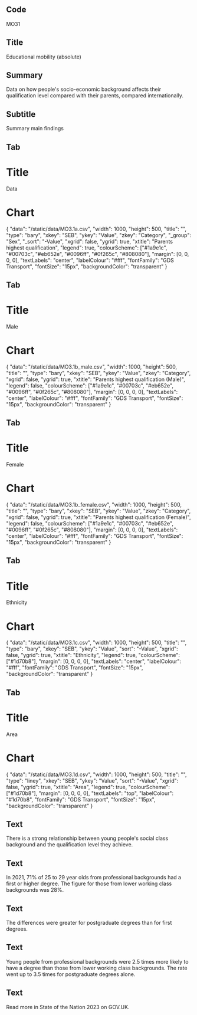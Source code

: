 ## Code
MO31

## Title
Educational mobility (absolute)

## Summary
Data on how people's socio-economic background affects their qualification level compared with their parents, compared internationally.

## Subtitle
Summary main findings

## Tab
# Title
Data

# Chart
{ "data": "/static/data/MO3.1a.csv", "width": 1000, "height": 500, "title": "", "type": "bary", "xkey": "SEB", "ykey": "Value", "zkey": "Category", "_group": "Sex", "_sort": "-Value", "xgrid": false, "ygrid": true, "xtitle": "Parents highest qualification", "legend": true, "colourScheme": ["#1a9e1c", "#00703c", "#eb652e", "#0096ff", "#0f265c", "#808080"], "margin": [0, 0, 0, 0], "textLabels": "center", "labelColour": "#fff", "fontFamily": "GDS Transport", "fontSize": "15px", "backgroundColor": "transparent" }

## Tab
# Title
Male

# Chart
{ "data": "/static/data/MO3.1b_male.csv", "width": 1000, "height": 500, "title": "", "type": "bary", "xkey": "SEB", "ykey": "Value", "zkey": "Category", "xgrid": false, "ygrid": true, "xtitle": "Parents highest qualification (Male)", "legend": false, "colourScheme": ["#1a9e1c", "#00703c", "#eb652e", "#0096ff", "#0f265c", "#808080"], "margin": [0, 0, 0, 0], "textLabels": "center", "labelColour": "#fff", "fontFamily": "GDS Transport", "fontSize": "15px", "backgroundColor": "transparent" }

## Tab
# Title
Female

# Chart
{ "data": "/static/data/MO3.1b_female.csv", "width": 1000, "height": 500, "title": "", "type": "bary", "xkey": "SEB", "ykey": "Value", "zkey": "Category", "xgrid": false, "ygrid": true, "xtitle": "Parents highest qualification (Female)", "legend": false, "colourScheme": ["#1a9e1c", "#00703c", "#eb652e", "#0096ff", "#0f265c", "#808080"], "margin": [0, 0, 0, 0], "textLabels": "center", "labelColour": "#fff", "fontFamily": "GDS Transport", "fontSize": "15px", "backgroundColor": "transparent" }

## Tab
# Title
Ethnicity

# Chart
{ "data": "/static/data/MO3.1c.csv", "width": 1000, "height": 500, "title": "", "type": "bary", "xkey": "SEB", "ykey": "Value", "sort": "-Value", "xgrid": false, "ygrid": true, "xtitle": "Ethnicity", "legend": true, "colourScheme": ["#1d70b8"], "margin": [0, 0, 0, 0], "textLabels": "center", "labelColour": "#fff", "fontFamily": "GDS Transport", "fontSize": "15px", "backgroundColor": "transparent" }

## Tab
# Title
Area

# Chart
{ "data": "/static/data/MO3.1d.csv", "width": 1000, "height": 500, "title": "", "type": "liney", "xkey": "SEB", "ykey": "Value", "sort": "-Value", "xgrid": false, "ygrid": true, "xtitle": "Area", "legend": true, "colourScheme": ["#1d70b8"], "margin": [0, 0, 0, 0], "textLabels": "top", "labelColour": "#1d70b8", "fontFamily": "GDS Transport", "fontSize": "15px", "backgroundColor": "transparent" }

## Text
There is a strong relationship between young people's social class background and the qualification level they achieve.

## Text
In 2021, 71% of 25 to 29 year olds from professional backgrounds had a first or higher degree. The figure for those from lower working class backgrounds was 28%.

## Text
The differences were greater for postgraduate degrees than for first degrees.

## Text
Young people from professional backgrounds were 2.5 times more likely to have a degree than those from lower working class backgrounds. The rate went up to 3.5 times for postgraduate degrees alone.

## Text
Read more in State of the Nation 2023 on GOV.UK.
